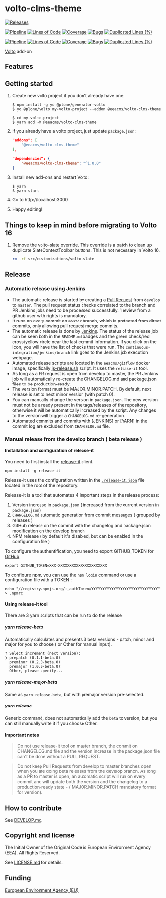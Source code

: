 # volto-clms-theme

[![Releases](https://img.shields.io/github/v/release/eea/volto-clms-theme)](https://github.com/eea/volto-clms-theme/releases)

[![Pipeline](https://ci.eionet.europa.eu/buildStatus/icon?job=volto-addons%2Fvolto-clms-theme%2Fmaster&subject=master)](https://ci.eionet.europa.eu/view/Github/job/volto-addons/job/volto-clms-theme/job/master/display/redirect)
[![Lines of Code](https://sonarqube.eea.europa.eu/api/project_badges/measure?project=volto-clms-theme-master&metric=ncloc)](https://sonarqube.eea.europa.eu/dashboard?id=volto-clms-theme-master)
[![Coverage](https://sonarqube.eea.europa.eu/api/project_badges/measure?project=volto-clms-theme-master&metric=coverage)](https://sonarqube.eea.europa.eu/dashboard?id=volto-clms-theme-master)
[![Bugs](https://sonarqube.eea.europa.eu/api/project_badges/measure?project=volto-clms-theme-master&metric=bugs)](https://sonarqube.eea.europa.eu/dashboard?id=volto-clms-theme-master)
[![Duplicated Lines (%)](https://sonarqube.eea.europa.eu/api/project_badges/measure?project=volto-clms-theme-master&metric=duplicated_lines_density)](https://sonarqube.eea.europa.eu/dashboard?id=volto-clms-theme-master)

[![Pipeline](https://ci.eionet.europa.eu/buildStatus/icon?job=volto-addons%2Fvolto-clms-theme%2Fdevelop&subject=develop)](https://ci.eionet.europa.eu/view/Github/job/volto-addons/job/volto-clms-theme/job/develop/display/redirect)
[![Lines of Code](https://sonarqube.eea.europa.eu/api/project_badges/measure?project=volto-clms-theme-develop&metric=ncloc)](https://sonarqube.eea.europa.eu/dashboard?id=volto-clms-theme-develop)
[![Coverage](https://sonarqube.eea.europa.eu/api/project_badges/measure?project=volto-clms-theme-develop&metric=coverage)](https://sonarqube.eea.europa.eu/dashboard?id=volto-clms-theme-develop)
[![Bugs](https://sonarqube.eea.europa.eu/api/project_badges/measure?project=volto-clms-theme-develop&metric=bugs)](https://sonarqube.eea.europa.eu/dashboard?id=volto-clms-theme-develop)
[![Duplicated Lines (%)](https://sonarqube.eea.europa.eu/api/project_badges/measure?project=volto-clms-theme-develop&metric=duplicated_lines_density)](https://sonarqube.eea.europa.eu/dashboard?id=volto-clms-theme-develop)

[Volto](https://github.com/plone/volto) add-on

## Features

## Getting started

1. Create new volto project if you don't already have one:

   ```
   $ npm install -g yo @plone/generator-volto
   $ yo @plone/volto my-volto-project --addon @eeacms/volto-clms-theme

   $ cd my-volto-project
   $ yarn add -W @eeacms/volto-clms-theme
   ```

1. If you already have a volto project, just update `package.json`:

   ```JSON
   "addons": [
       "@eeacms/volto-clms-theme"
   ],

   "dependencies": {
       "@eeacms/volto-clms-theme": "^1.0.0"
   }
   ```

1. Install new add-ons and restart Volto:

   ```
   $ yarn
   $ yarn start
   ```

1. Go to http://localhost:3000

1. Happy editing!

## Things to keep in mind before migrating to Volto 16
1. Remove the volto-slate override. This override is a patch to clean up duplicate SlateContextToolbar buttons. This is not necessary in Volto 16.

   ````bash
   rm -rf src/customizations/volto-slate
   ````
## Release

### Automatic release using Jenkins

*  The automatic release is started by creating a [Pull Request](../../compare/master...develop) from `develop` to `master`. The pull request status checks correlated to the branch and PR Jenkins jobs need to be processed successfully. 1 review from a github user with rights is mandatory.
* It runs on every commit on `master` branch, which is protected from direct commits, only allowing pull request merge commits.
* The automatic release is done by [Jenkins](https://ci.eionet.europa.eu). The status of the release job can be seen both in the `README.md` badges and the green check/red cross/yellow circle near the last commit information. If you click on the icon, you will have the list of checks that were run. The `continuous-integration/jenkins/branch` link goes to the Jenkins job execution webpage.
* Automated release scripts are located in the `eeacms/gitflow` docker image, specifically [js-release.sh](https://github.com/eea/eea.docker.gitflow/blob/master/src/js-release.sh) script. It  uses the `release-it` tool.
* As long as a PR request is open from develop to master, the PR Jenkins job will automatically re-create the CHANGELOG.md and package.json files to be production-ready.
* The version format must be MAJOR.MINOR.PATCH. By default, next release is set to next minor version (with patch 0).
* You can manually change the version in `package.json`.  The new version must not be already present in the tags/releases of the repository, otherwise it will be automatically increased by the script. Any changes to the version will trigger a `CHANGELOG.md` re-generation.
* Automated commits and commits with [JENKINS] or [YARN] in the commit log are excluded from `CHANGELOG.md` file.

### Manual release from the develop branch ( beta release )

#### Installation and configuration of release-it

You need to first install the [release-it](https://github.com/release-it/release-it)  client.

   ```
   npm install -g release-it
   ```

Release-it uses the configuration written in the [`.release-it.json`](./.release-it.json) file located in the root of the repository.

Release-it is a tool that automates 4 important steps in the release process:

1. Version increase in `package.json` ( increased from the current version in `package.json`)
2. `CHANGELOG.md` automatic generation from commit messages ( grouped by releases )
3. GitHub release on the commit with the changelog and package.json modification on the develop branch
4. NPM release ( by default it's disabled, but can be enabled in the configuration file )

To configure the authentification, you need to export GITHUB_TOKEN for [GitHub](https://github.com/settings/tokens)

   ```
   export GITHUB_TOKEN=XXX-XXXXXXXXXXXXXXXXXXXXXX
   ```

 To configure npm, you can use the `npm login` command or use a configuration file with a TOKEN :

   ```
   echo "//registry.npmjs.org/:_authToken=YYYYYYYYYYYYYYYYYYYYYYYYYYYYYY" > .npmrc
   ```

#### Using release-it tool

There are 3 yarn scripts that can be run to do the release

##### yarn release-beta

Automatically calculates and presents 3 beta versions - patch, minor and major for you to choose ( or Other for manual input).

```
? Select increment (next version):
❯ prepatch (0.1.1-beta.0)
  preminor (0.2.0-beta.0)
  premajor (1.0.0-beta.0)
  Other, please specify...
```

##### yarn release-major-beta

Same as `yarn release-beta`, but with premajor version pre-selected.

##### yarn release

Generic command, does not automatically add the `beta` to version, but you can still manually write it if you choose Other.

#### Important notes

> Do not use release-it tool on master branch, the commit on CHANGELOG.md file and the version increase in the package.json file can't be done without a PULL REQUEST.

> Do not keep Pull Requests from develop to master branches open when you are doing beta releases from the develop branch. As long as a PR to master is open, an automatic script will run on every commit and will update both the version and the changelog to a production-ready state - ( MAJOR.MINOR.PATCH mandatory format for version).


## How to contribute

See [DEVELOP.md](https://github.com/eea/volto-clms-theme/blob/master/DEVELOP.md).

## Copyright and license

The Initial Owner of the Original Code is European Environment Agency (EEA).
All Rights Reserved.

See [LICENSE.md](https://github.com/eea/volto-clms-theme/blob/master/LICENSE.md) for details.

## Funding

[European Environment Agency (EU)](http://eea.europa.eu)
